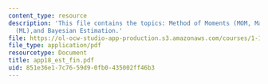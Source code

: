 ```yaml
---
content_type: resource
description: 'This file contains the topics: Method of Moments (MOM, Maximum Likelihood
  (ML),and Bayesian Estimation.'
file: https://ol-ocw-studio-app-production.s3.amazonaws.com/courses/1-151-probability-and-statistics-in-engineering-spring-2005/851e36e17c7659d90fb0435002ff46b3_app18_est_fin.pdf
file_type: application/pdf
resourcetype: Document
title: app18_est_fin.pdf
uid: 851e36e1-7c76-59d9-0fb0-435002ff46b3
---
```

